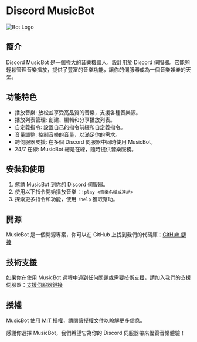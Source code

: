# Discord MusicBot

![Bot Logo](link_to_bot_logo.png)

## 簡介

Discord MusicBot 是一個強大的音樂機器人，設計用於 Discord 伺服器。它能夠輕鬆管理音樂播放，提供了豐富的音樂功能，讓你的伺服器成為一個音樂娛樂的天堂。

## 功能特色

- 播放音樂: 放松並享受高品質的音樂，支援各種音樂源。
- 播放列表管理: 創建、編輯和分享播放列表。
- 自定義指令: 設置自己的指令前綴和自定義指令。
- 音量調整: 控制音樂的音量，以滿足你的需求。
- 跨伺服器支援: 在多個 Discord 伺服器中同時使用 MusicBot。
- 24/7 在線: MusicBot 總是在線，隨時提供音樂服務。

## 安裝和使用

1. 邀請 MusicBot 到你的 Discord 伺服器。
2. 使用以下指令開始播放音樂：`!play <音樂名稱或連結>`
3. 探索更多指令和功能，使用 `!help` 獲取幫助。

## 開源

MusicBot 是一個開源專案，你可以在 GitHub 上找到我們的代碼庫：[GitHub 鏈接](https://github.com/your-bot-repo)

## 技術支援

如果你在使用 MusicBot 過程中遇到任何問題或需要技術支援，請加入我們的支援伺服器：[支援伺服器鏈接](https://discord.gg/support-server-link)

## 授權

MusicBot 使用 [MIT 授權](LICENSE.md)，請閱讀授權文件以瞭解更多信息。

感謝你選擇 MusicBot，我們希望它為你的 Discord 伺服器帶來優質音樂體驗！

